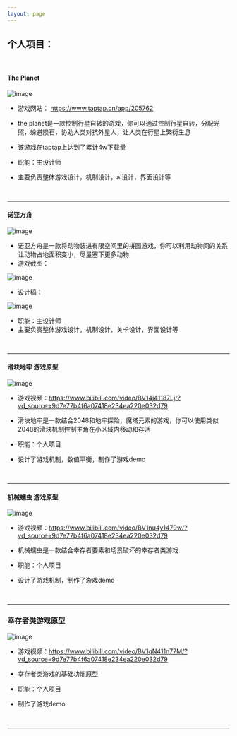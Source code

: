 ```yaml
---
layout: page
---
```


## 个人项目：

<br>

#### The Planet

![image](https://github.com/ice-amber/ice-amber.github.io/assets/42246077/200db0e6-e9a6-4a14-9c1d-2b6f375cb679)

- 游戏网站：
<https://www.taptap.cn/app/205762>

- the planet是一款控制行星自转的游戏，你可以通过控制行星自转，分配光照，躲避陨石，协助人类对抗外星人，让人类在行星上繁衍生息
- 该游戏在taptap上达到了累计4w下载量

- 职能：主设计师
- 主要负责整体游戏设计，机制设计，ai设计，界面设计等
<br>

---




#### 诺亚方舟

![image](https://github.com/ice-amber/ice-amber.github.io/assets/42246077/caf1e74e-0940-4670-a4a5-9a683c4ecca1)

- 诺亚方舟是一款将动物装进有限空间里的拼图游戏，你可以利用动物间的关系让动物占地面积变小，尽量塞下更多动物
- 游戏截图：

![image](https://github.com/ice-amber/ice-amber.github.io/assets/42246077/7ae0f0fc-f691-4fce-900b-5bfc71f0dde4)
- 设计稿：

![image](https://github.com/ice-amber/ice-amber.github.io/assets/42246077/3ff53a89-1bcb-4617-9a34-097ee16f14c9)

- 职能：主设计师
- 主要负责整体游戏设计，机制设计，关卡设计，界面设计等
<br>

---





#### 滑块地牢 游戏原型

![image](https://github.com/ice-amber/ice-amber.github.io/assets/42246077/d8ecc608-5d61-4b8b-b891-ea739f50c3a6)

- 游戏视频：<https://www.bilibili.com/video/BV14j41187Lj/?vd_source=9d7e77b4f6a07418e234ea220e032d79>
- 滑块地牢是一款结合2048和地牢探险，魔塔元素的游戏，你可以使用类似2048的滑块机制控制主角在小区域内移动和存活

- 职能：个人项目
- 设计了游戏机制，数值平衡，制作了游戏demo
<br>

---





#### 机械蠕虫 游戏原型

![image](https://github.com/ice-amber/ice-amber.github.io/assets/42246077/0498b382-ac35-4167-9ee6-82fc0d399daf)

- 游戏视频：<https://www.bilibili.com/video/BV1nu4y1479w/?vd_source=9d7e77b4f6a07418e234ea220e032d79>
- 机械蠕虫是一款结合幸存者要素和场景破坏的幸存者类游戏

- 职能：个人项目
- 设计了游戏机制，制作了游戏demo
<br>

---




### 幸存者类游戏原型

![image](https://github.com/ice-amber/ice-amber.github.io/assets/42246077/dd78e9b4-a296-4464-b12e-84b007a23ee4)

- 游戏视频：<https://www.bilibili.com/video/BV1qN411n77M/?vd_source=9d7e77b4f6a07418e234ea220e032d79>
- 幸存者类游戏的基础功能原型

- 职能：个人项目
- 制作了游戏demo
<br>

---

